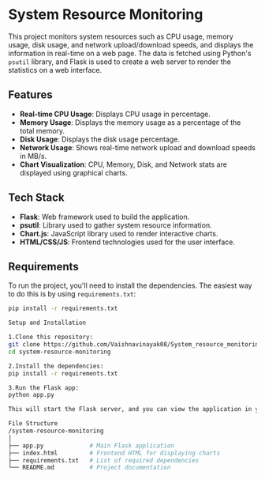# System Resource Monitoring

This project monitors system resources such as CPU usage, memory usage, disk usage, and network upload/download speeds, and displays the information in real-time on a web page. The data is fetched using Python's `psutil` library, and Flask is used to create a web server to render the statistics on a web interface.

## Features
- **Real-time CPU Usage**: Displays CPU usage in percentage.
- **Memory Usage**: Displays the memory usage as a percentage of the total memory.
- **Disk Usage**: Displays the disk usage percentage.
- **Network Usage**: Shows real-time network upload and download speeds in MB/s.
- **Chart Visualization**: CPU, Memory, Disk, and Network stats are displayed using graphical charts.

## Tech Stack
- **Flask**: Web framework used to build the application.
- **psutil**: Library used to gather system resource information.
- **Chart.js**: JavaScript library used to render interactive charts.
- **HTML/CSS/JS**: Frontend technologies used for the user interface.

## Requirements

To run the project, you'll need to install the dependencies. The easiest way to do this is by using `requirements.txt`:

```bash
pip install -r requirements.txt

Setup and Installation

1.Clone this repository:
git clone https://github.com/Vaishnavinayak08/System_resource_monitoring.git
cd system-resource-monitoring

2.Install the dependencies:
pip install -r requirements.txt

3.Run the Flask app:
python app.py

This will start the Flask server, and you can view the application in your browser at:http://127.0.0.1:5000/

File Structure
/system-resource-monitoring
│
├── app.py             # Main Flask application
├── index.html         # Frontend HTML for displaying charts
├── requirements.txt   # List of required dependencies
└── README.md          # Project documentation
